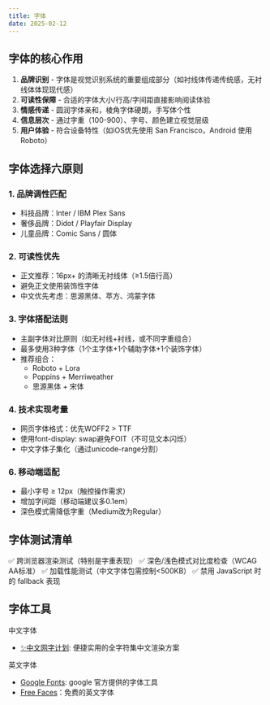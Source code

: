 ```yaml
---
title: 字体
date: 2025-02-12
---
```


## 字体的核心作用

1. **品牌识别** - 字体是视觉识别系统的重要组成部分（如衬线体传递传统感，无衬线体体现现代感）
2. **可读性保障** - 合适的字体大小/行高/字间距直接影响阅读体验
3. **情感传递** - 圆润字体亲和，棱角字体硬朗，手写体个性
4. **信息层次** - 通过字重（100-900）、字号、颜色建立视觉层级
5. **用户体验** - 符合设备特性（如iOS优先使用 San Francisco，Android 使用 Roboto）

## 字体选择六原则

### 1. 品牌调性匹配

- 科技品牌：Inter / IBM Plex Sans
- 奢侈品牌：Didot / Playfair Display
- 儿童品牌：Comic Sans / 圆体

### 2. 可读性优先

- 正文推荐：16px+ 的清晰无衬线体（≥1.5倍行高）
- 避免正文使用装饰性字体
- 中文优先考虑：思源黑体、苹方、鸿蒙字体

### 3. 字体搭配法则

- 主副字体对比原则（如无衬线+衬线，或不同字重组合）
- 最多使用3种字体（1个主字体+1个辅助字体+1个装饰字体）
- 推荐组合：
    - Roboto + Lora
    - Poppins + Merriweather
    - 思源黑体 + 宋体

### 4. 技术实现考量

- 网页字体格式：优先WOFF2 > TTF
- 使用font-display: swap避免FOIT（不可见文本闪烁）
- 中文字体子集化（通过unicode-range分割）

### 6. 移动端适配

- 最小字号 ≥ 12px（触控操作需求）
- 增加字间距（移动端建议多0.1em）
- 深色模式需降低字重（Medium改为Regular）

## 字体测试清单

✅ 跨浏览器渲染测试（特别是字重表现）
✅ 深色/浅色模式对比度检查（WCAG AA标准）
✅ 加载性能测试（中文字体包需控制<500KB）
✅ 禁用 JavaScript 时的 fallback 表现

## 字体工具

中文字体

- [✨中文网字计划](https://chinese-font.netlify.app/zh-cn/): 便捷实用的全字符集中文渲染方案

英文字体

- [Google Fonts](https://fonts.google.com/): google 官方提供的字体工具
- [Free Faces](https://www.freefaces.gallery/)：免费的英文字体
